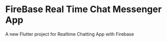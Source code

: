 # FireBase Real Time Chat Messenger App

A new Flutter project for Realtime Chatting App with Firebase
